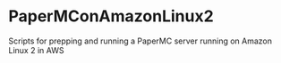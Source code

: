 # PaperMConAmazonLinux2
Scripts for prepping and running a PaperMC server running on Amazon Linux 2 in AWS
